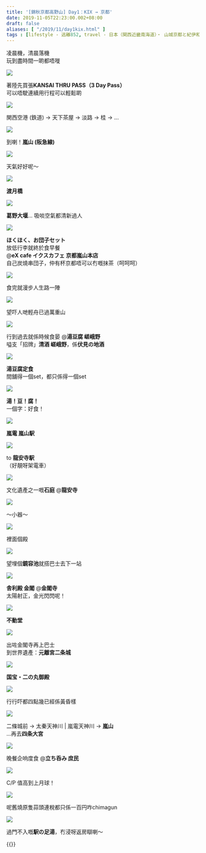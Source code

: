 ```yaml
---
title: '[錦秋京都高野山] Day1：KIX → 京都'
date: 2019-11-05T22:23:00.002+08:00
draft: false
aliases: [ "/2019/11/day1kix.html" ]
tags : [lifestyle - 逃離852, travel - 日本（関西近畿南海道）・ 山城京都と紀伊和歌山]
---
```


凌晨機，清晨落機  
玩到盡時間一啲都唔嘥  

![](https://aoginw.ch.files.1drv.com/y4mzf7dOwWX31rtDoaPhpyadJFNCGqzZ3vFxLiJAdj--RKjOnJQ-X1KD3efZE5EKviK4hBVGXY4QNnp6xi7CSlK3TXzAcZBe_OLE3yAhpTYRg9azM8fIpUR1-kPQi_YwAnwGCpooGbzo1LjRRE2hyOHhJPCkDAGatVFTggR9P_ECfW-XL_cx5UkGZQUB1_cTCK_xXdBqOyuPKAum7dURZ6-Fg?width=660&height=371&cropmode=none)

著陸先買張**KANSAI THRU PASS（3 Day Pass）**  
可以唔駛連續用行程可以輕鬆啲  

![](https://aehczw.ch.files.1drv.com/y4m-JuWVwsIN1WYREzXWJyDIPuGHhLHvtadY194EgQdMMttDjnV77NGyoDwkuZ1LPwcBXf-Uad-h_bZM3jcGmoSh9hmLNIpm6IlklN92pB6qsYa2wDJ-V79f-jBrshPF1M9z6kX3XMei9yyK0YZhd3EvUe1rUskldG-UqFLB5C900PmMK59dblpz82jfxX3IIcr34HigaBEd7mTIoQR4DsCkA?width=660&height=371&cropmode=none)

関西空港 (鉄道) → 天下茶屋 → 淡路 → 桂 → ...  

![](https://auhezw.ch.files.1drv.com/y4mC88NmpGgzbqxLoj05Lw0603nQ5zDNWjANgjI-dYQzC2PaDXD2qL-xGqV7Zyb8daaYr8reSAZD4Zycr0qYAgJGhjY1fj1SpXjRVuteSiBoeTobpLg4kXir_rhKj_6HVOUfFOsYJTKQb_vF2H09QZotgw4u9MUMx61rSbekCGEAUZ7RfxPxOO_E-7H_CQeiT_yq7fpKfZKgpJN9Qr7LHKpJA?width=660&height=371&cropmode=none)

到喇！**嵐山 (阪急線)**  

![](https://auhizw.ch.files.1drv.com/y4mTi8hnjf5h8Lh4_444o_9Runm_5bp2qUaYPGJJJ_xgvZQw-qlJFcB8IOZ89JlZkEaMhWs4HkdPzju8B2N1BV3VHwOWp3izKpmqNs60VjpEyuy7Y0xX_quGbLx9n0PYN9KbdgP1hMwGDAQ2iJYpLb445HP9-oH9hq5pSqmFgKh86H_0lzSLws_oy_Nh6SqZUGLqYeOFqq7cNjLxT2aaWnLZw?width=660&height=371&cropmode=none)

天氣好好呢～  

![](https://zohczw.ch.files.1drv.com/y4mNJWQCo9wZ3pr0hVVjrFQEo9BVNCXlAEZiN5jngpkRBcXFvaCj1gXI_7cVE53836YoN9in0wL-E4zpmlF0xtSSquMfrVCW1a0LtsnukDXYuaGIfNJ1VgAHU2SsrYoYcikeaaAkBDe7VnEPJbggpHMh_WKqzPvCrgg68ZZQUj_X8H8l2qLNzTdYuwNg1jHUGlerkXskvYxBUcYZJHi-K5OPA?width=660&height=371&cropmode=none)

**渡月橋**  

![](https://zohizw.ch.files.1drv.com/y4m1qqTZaz4nZK5HpU5RtFiOA0AQzygkTTCTqIabeoeDUotINxQhENdXjo8dV2-aIAVckY4kmyXZGG9ZVuDc7qF84vQ8AOPpxVAVFSPREenUfE-Xe28lSlF6UgA0LDWWnTl2uFYxInxMOafj0a0ySF5i9ITbCW_dcTzsZyqy9DH8id8wEZeUjDcT6aPnnOxyQo97szrBFs7B_GQNe7cGfAT6w?width=660&height=371&cropmode=none)

**葛野大堰**... 吸啖空氣都清新過人  

![](https://zehlzw.ch.files.1drv.com/y4mAEmeO38ZKVWVHmkko20MFl88X6U86xK3k53nW_ik_GVj-L0nv5wWE5r6AKGWXvP4c2fliEOG1G1maaHzTIdF9uW0bhuNU27aLhDhVvHMTOYge138SlGdl0SY8GjBb0WvJcACHnTYMY0QSOAQAEu0VSOnRDZkgaeAIHk_ycXUdBNkRQldbVKYLf1uP5Bz979HwnN0FKccBOAXd0Zhje3F9A?width=660&height=371&cropmode=none)

**ほくほく、お団子セット**  
放低行李就終於食早餐  
@**eX cafe イクスカフェ 京都嵐山本店**  
自己炭燒串団子，仲有杯京都唔可以冇嘅抹茶（呵呵呵）  

![](https://yohdzw.ch.files.1drv.com/y4m81o97qZQJj0jJfw88w81QmuuPwNp9H2Jor9TmjpF_883pdqfDNp3SYHb0BoMk_UmtFOkbw9_vXbyHXTyMPR1stcE9hDLlD3wnKM9ThHr3KtMS8haDhEsTGzWq15p_h2q4VIiB7CD5SGppsiievAS3iEd7LsHM-O7zsKKUm0MJw6eD0HweV_lLAX4gEHCyxgIH1BeNvK5oCESfLfbW0rBoA?width=660&height=371&cropmode=none)

食完就漫步人生路一陣  

![](https://yohgzw.ch.files.1drv.com/y4mZaZOZVXciSu5rhLRvRvV8PvjgjI1rwYo5XwuLmGfU4ERLCRdb3vrUo6aJ5_2ISfjP-BMTaFMuAqpES6VmBzTEdE2hBfbJV9BpQx2Sg89oI5mbwkP1poVYlpK1lz4OnQuqEcNIfRrnwlJTWeEHOD_Jp1_UunRELov7sXrvtjh91dhMzzHdGJYXEkCqrMh5KOMuGkoNVlEzvP_pSQAWpQ7Vg?width=660&height=371&cropmode=none)

望吓人哋輕舟已過萬重山  

![](https://yehdzw.ch.files.1drv.com/y4miVqCCvZM4yqQH7OQbzs2gdo6LK9OhbreNOX_S96nMMSO0n6-Ri80ccVPc2IMhOOwBcxoLKQq_mdk5_IMKfjsG2d922FU0j9FEt4u2SdirXgxqOwVMSfBKM0GBR3ydyMpaI6IFMc-AR3CqZXbb5rhMVzzJ0_W1a_MWiApHtvBEhvwhyUAIspzAU09_0Uy6joxZh2eYMI2KCHP-les98TLIw?width=660&height=371&cropmode=none)

行到過去就係時候食晏 @**湯豆腐 嵯峨野**  
嗌支「招牌」**清酒 嵯峨野**，係**伏見の地酒**  

![](https://yehjzw.ch.files.1drv.com/y4mYmm3dTCnmifibogMtXQgV2CVtuYjBDOavGZ1hEomae_x-Oolt0Z4h7E_tHlQ_xunJVcNZ8XMwTEWPWFNkpv67E9SwMinx15byLbee1MTv_URWEAgjhFanHNGHgIaD_Cnqp4_wyohaD4psRSBI8nKVgLVKB8sueka0YdcLi2Siyx5TNXiWlHwp6aReJ6Kj0uQImJPqd8NFLgfuSbv76taYA?width=660&height=371&cropmode=none)

**湯豆腐定食**  
間舖得一個set，都只係得一個set  

![](https://aohkfg.ch.files.1drv.com/y4ms858y2-OdjuuhFOd6mgUYOuYiU4bsBrGuD1inw_H-eHFoqdw_3gD9aIzpkjT8LKyVVzyZXO2X9A7MObATjAoAw4GaFTxi-qlC3GydGIigXNn8rMl3xaVU0mlkD9AxRwx2e-30rH43Uk8t-65NKP02nIbfFLVoDchk_9x5CTL1pszQ3hnrC8yQXaLuMKy4mepcv949-QvGSyjA0wU4FKG2w?width=660&height=371&cropmode=none)

**湯！豆！腐！**  
一個字：好食！  

![](https://aehrfg.ch.files.1drv.com/y4m8uqgBhBJwdTWdWc5lXC_0hZuGA4JOMJn2_lm-kKDOMpkV21SvEQLGZIjS9Nu2phsT5DqEJEWYta5RKc3UxDdGwmEV3MKZApMfyPU3vUJMtvCHkJ2peUkNdu_z9-VOU7VaUraFxRgYRZ77O8h5PEWA1FG9SFUHYNA85a955m0_6oguSp0l-9S2xeipBNlSsZPE7idX9JXiA5WAJVy7Fxa7g?width=660&height=371&cropmode=none)

**嵐電 嵐山駅**  

![](https://auhofg.ch.files.1drv.com/y4mgdXAKACn4AbhjKUhEFKBUq0FzBQhbUEbhfNF2eA6ncVsowY8tdtP9IfHdOBheQ7eywsBbfO4iw_AAzlmSs1n8xi2GdQVJ6GuqwWK7udINZVYw565AvGXphx3yAjYCO4uF3OCcVlEnHoS-q3aq8uwJKHNUwJm4Hl-42Vh4xKQX0P5l2OY-GnWzc5mBOtgSUhXM_uKxEtyfKpTcFpe-R7iaA?width=660&height=371&cropmode=none)

to **龍安寺駅**  
（好靚呀架電車）  

![](https://zuhofg.ch.files.1drv.com/y4mrdSqQcvQx0_a73a0pD1qnVRMQU5-QlhB2crsyQ6oQJ8TUfTF8KkBqqU1OlrY_10n0721KUAw7zoMVgnie5iE1GtcM-VedIKVXcOAzJdwQNDZReDXetRQ_KxBjZznZpBga3ymo6qoud2n8lfFEF6FpJBbhEldcT8jetpz-zNIRPCzjMsY92vtojk8pkIkKFvngnsLdH_rchAaeqCcoWBgRw?width=660&height=371&cropmode=none)

文化遺產之一嘅**石庭** @**龍安寺**  

![](https://zphnfg.ch.files.1drv.com/y4m7bpTqFqRukyIhitsxh2W0dKBZh55ymFYpmiZRrbObSZhiKbFTOGTR-JmGAOBW81KCqZtm_4LmzMR9aR6Q5vI9NQwe-4lUz8ExG7mM9CJywP7TsOFPCBDCWkKfExu0Jr_mm8oBcTeDSz2tI6H4ITP1iIQ23nS3QbvrqfOn0JoJT667u6U0pitRkGJnaY-rOsxTjAviEpwaATUxpBpUoAC6Q?width=660&height=371&cropmode=none)

～小器～  

![](https://yohkfg.ch.files.1drv.com/y4mvL5qfS1-9UQgAsEKsDRQ7OzxgfoJWto-re6N7ciL2ZxM-vIKtsY9_QRt5Mf2jqfxoXFXRuz7Cv8DFmK2ogCoNF2RNcWIGr2nhr2WTDrIZp0QiZC5Iqq_Surnyn2NKlGT2sa2mSPwXOfA1cFkfwoQUoFNDXdkkNZa4esJ7dgetyRmUsCNFlGe02sr-NvCnOxRYn_6UAJBlVLhrhDXu_khnw?width=660&height=371&cropmode=none)

裡面個殿  

![](https://zejqig.ch.files.1drv.com/y4mGXHi1ou-QsdExc1MqN0Tx-XyYLROEyaOKjiCLDhK2iEAezNxO0ZDufw8cn5MPORAKfOias6GJfNUss43MiOZzgoN3OF7r7_fdgl4QPBdMtWaVa-Y0zfpMbhjCzTeXsr5YKz7YWRToGr0irsYSSdT0TvuESk1emoCwdbXa4-dQTSxW3twrfMcFoIDJPi0wVCUHGm6fNrQFhGYRD22sN-oWQ?width=660&height=371&cropmode=none)

望埋個**鏡容池**就搭巴士去下一站  

![](https://yojpig.ch.files.1drv.com/y4ml3VXVdv5Qu69dy1EvdSBQlHAToVLO-D-ab15b_LV17O4NX1a3RC3mJKTDql2yPv-L5yPayevX7GQ-kKoRIIZUXtYu6EmMgvQMN3LKa1BVQoNuYfNkUc95nhEhJ6IInSYl3f1NyyFZEYAJpcNDPLztj5rNW-xmj3GsBSZ7_CIoK2RGtR6_qi89wdRYzn0qtFXjMUe8DPuuPIfP9VWVqgrPg?width=660&height=371&cropmode=none)

**舎利殿 金閣** @**金閣寺**  
太陽射正，金光閃閃呢！  

![](https://zegulq.ch.files.1drv.com/y4mUPo68muhVtmTpqK2zVnEEsyFYTDjbZplQR4gSAjduOUv7KWwPJx-XvGVByMJIeWh94WvIpMbaAdo1-2aHm0EfY7B1sMbNt53w6S3kAhhLPrqKTNvUQANHocLNHQVzyMUQlAiK9AibFtYc8dbAf0nFbv3JUECJqecWiOGHLdPruZfQKgkDqs706E_KE4MDRwmeUaeJXluYmvHacu_7qP6Tw?width=660&height=371&cropmode=none)

**不動堂**  

![](https://zugtlq.ch.files.1drv.com/y4mUZ6x5r72ql8m7J1U-F3aBDUQcs9CX8jhiy9qxSuVERhYMbYK87WKqoRnvS-OCdmZfaggidl8MtFDBbeCDRrrOjKeaQOjTYdiV7wzmo_XP9Ibbquhbs6ZMwjoOw9w0GlUNx6VEmGBtRbFGa6BP4JByiuxVOdOtT1l4CKWF6XNHsbd6uzoyDcm2orF8dFpucEk2Uqo9BBJnye2pzeDUxNFUg?width=660&height=371&cropmode=none)

出咗金閣寺再上巴士  
到世界遺產：**元離宮二条城**  

![](https://aojloq.ch.files.1drv.com/y4m3lJJoJkHop2H64eig2G4vO-u2XTdp82CCsq0uI4k3d3663EgnOjSBwQfsm_Jqm7EyoJcayin6KfZEd6mQqi6U_Tm_YjSUso94aUdhsdztrf6cEy6B673BXPfLfs08cP69-APCqQaKidQQxwrbpjycsQglnZMcaKOZlPeJq0ufQHsXYC3f3X5tc7ouGpk6gKJyXzejH_lJmlYy2TyNKQ48Q?width=660&height=371&cropmode=none)

**国宝・二の丸御殿**  

![](https://zujnoq.ch.files.1drv.com/y4mx-Q16vemsiLRDVm2cYz8HJGjGAAjtnc5h0au_pNiCluIImAQaxEGn5SKjk7E04F6oVpUYzVPv5aoS8iw8Ssw3hFDb51g3sjAkGXg9iUc-HRdKTLDnY2hSh6Lym-iiOCKUxViHmZIxaavZ0GUFy336Ego4LL9taL_6QDRXRLponhxFM37uU3-eI2VhVY0dbooEgC0c4CyLabbndMLysd99Q?width=660&height=371&cropmode=none)

行行吓都四點幾已經係黃昏樣  

![](https://yojjoq.ch.files.1drv.com/y4m_X3n9lJWLIKOEg8cpgrmEKbXi4Xd2N7RUBTIP5KV_eK_Euw7iBpzoEkbgRJijOwpKCaKIwfpSJiL9uWyrdg7YKl8G3bDyOK_Mw_qfRfVMg4Xas993Ep0iCwN-xNTDX_cRnqDZk6c-oQuvhzQcVCctAxT-coIIn7_9Lnvs2jsHCUEadg3GUux3-WmCZHUHKpX0U5WQ2_PPUjnvwhmF2IYvQ?width=660&height=371&cropmode=none)

二條城前 → 太秦天神川 | 嵐電天神川 → **嵐山**  
...再去**四条大宮**  

![](https://yejroq.ch.files.1drv.com/y4m6sd6Z_9293AG1Hkvd7rmEPDuklf57b7xK3CfFsdoLjTE2iTC65MedAHeEb8LYFyoq0oqaRSij4Z954PBENB3SK7rUFkucBOP_TorJb6XUFbuHzQ7ySi94orQiN1B24OsPNt1hRYfNRtCIaJ9kGdWDeY3km4KIzlg_4qLb7Dem0FaPk3yfutkt_rdkBa6c8b0Ky1z4S4hZERzfnyf-7QX3g?width=371&height=660&cropmode=none)

晚餐企响度食 @**立ち呑み 庶民**  

![](https://yejjoq.ch.files.1drv.com/y4meaketluQMz-IYyJetRAa4dyUVrPlBDjGMUu0Tn0s1WUZc4ueygH_GndvFpIhxeh8YnRbrABs9G5T2qlC0-iprIpJAFhsflQXplI72mzpAioRxU0kodPLOV8X04J4qy6flDg17MKU5LQDcKYrtfeZfH6qQZ3Vt7GEepqdx7hD4Gygc1zDv_UPZgjVlUYv4oXTSmTIt7v1A-VXGLkUgTFOaA?width=660&height=371&cropmode=none)

C/P 值高到上月球！  

![](https://yejnoq.ch.files.1drv.com/y4mSChZ4HXZ_hWStgIu5lMTcSd-dgQEBE9Eo6dno2GvVaxVjo9hPqybwPvxkoZFyg03conYyy0kv7peLnNd8IqW_xPzdn0x3-gzVGqGFVhbZX_pGxqeRwiZTkwuSG6kYGnZ0PFyHvDbMPcPhjIMeE0yh0P-a6ka_5y8smRXKoINnE0cRoRONEM1-GaeWuIBDHR9l1h_7ftvflp6teB6Xb3nrg?width=660&height=371&cropmode=none)

呢舊燒原隻蒜頭連稅都只係一百円咋chimagun

![](https://auhfzw.ch.files.1drv.com/y4m5rVLJUikte21uRx8z6EYaG5wt96zYClFbqjeslt7Lx9Jw7GR-RzuYWpBafRG7JTaYAipyLC1eK8tOAwtS5TGUH-PeK9-NBgN0RXxdVO9wZ6VucgRhY8cIZ9HcD7PpOjq2GszOOLfD2QwlJvcEJ-31NsK2JGmOGachBCk9yjpgUzwpE_1qHL0eaenPv5fpy096GbUlqxW7T-54GtUsp5Ogw?width=660&height=371&cropmode=none)

過門不入嘅**駅の足湯**，冇浸呀返房瞓喇～  
  
  
{{<kyotokoyasan>}}  
